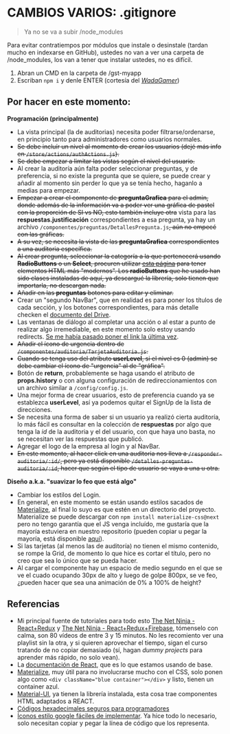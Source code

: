 # CAMBIOS VARIOS: .gitignore 

> Ya no se va a subir /node_modules

Para evitar contratiempos por módulos que instale o desinstale (tardan mucho en indexarse en GitHub), ustedes no van a ver una carpeta de /node_modules, los van a tener que instalar ustedes, no es difícil.

1. Abran un CMD en la carpeta de /gst-myapp
2. Escriban `npm i` y denle ENTER (cortesía del [*WadaGamer*](https://github.com/wadagamer))

## Por hacer en este momento:
**Programación (principalmente)**
* La vista principal (la de auditorias) necesita poder filtrarse/ordenarse, en principio tanto para administradores como usuarios normales.
* ~~Se debe incluír un nivel al momento de crear los usuarios (dejé más info en `/store/actions/authActions.js`).~~
* ~~Se debe empezar a limitar las vistas según el nivel del usuario.~~
* Al crear la auditoría aún falta poder seleccionar preguntas, y de preferencia, si no existe la pregunta que se quiere, se puede crear y añadir al momento sin perder lo que ya se tenía hecho, haganlo a medias para empezar.
* ~~Empezar a crear el componente de **preguntaGrafica** para el admin, donde además de la información va a poder ver una gráfica de pastel con la proporción de SI vs NO, esto también incluye otra~~ vista para las **respuestas.justificación** correspondientes a esa pregunta, ya hay un archivo `/componentes/preguntas/DetallesPregunta.js`~~, aún no empecé con las gráficas.~~
* ~~A su vez, se necesita la vista de las **preguntaGrafica** correspondientes a una auditoria específica.~~
* ~~Al crear pregunta, seleccionar la categoría a la que pertenecerá usando **RadioButtons** o un **Select**, procuren utilizar [esta página](material-ui.com/) para tener elementos HTML más "modernos". Los **radioButtons** que he usado han sido clases instaladas de aquí, ya descargué la librería, solo tienen que importarla, no descargan nada.~~
* ~~Añadir en las **preguntas** botones para editar y eliminar.~~
* Crear un "segundo NavBar", que en realidad es para poner los títulos de cada sección, y los botones correspondientes, para más detalle checken el [documento del Drive](https://drive.google.com/file/d/1i8QxAv7rpu3QY9a8UCQw_CLSR4c-5Kex/view?usp=sharing).
* Las ventanas de diálogo al completar una acción o al estar a punto de realizar algo irremediable, en este momento solo estoy usando redirects. [Se me había pasado poner el link la última vez](https://material-ui.com/es/components/dialogs/#alerts).
* ~~Añadir el ícono de urgencia dentro de `/componentes/auditoria/TarjetaAuditoria.js`.~~
* ~~Cuando se tenga uso del atributo **userLevel**, si el nivel es 0 (admin) se debe cambiar el ícono de "urgencia" al de "gráfica".~~
* Botón de **return**, probablemente se haga usando el atributo de **props.history** o con alguna configuración de redireccionamientos con un archivo similar a `/config/config.js`.
* Una mejor forma de crear usuarios, esto de preferencia cuando ya se establezca **userLevel**, así ya podemos quitar el SignUp de la lista de direcciones.
* Se necesita una forma de saber si un usuario ya realizó cierta auditoría, lo más fácil es consultar en la colección de **respuestas** por algo que tenga la *id* de la auditoria y el del usuario, con que haya uno basta, no se necesitan ver las respuestas que publicó.
* Agregar el logo de la empresa al login y al NavBar.
* ~~En este momento, al hacer click en una auditoria nos lleva a `/responder-auditoria/:id/`, pero ya está disponible `/detalles-preguntas-auditoria/:id`, hacer que según el tipo de usuario se vaya a una u otra.~~

**Diseño a.k.a. "suavizar lo feo que está algo"**
* Cambiar los estilos del Login.
* En general, en este momento se están usando estilos sacados de [Materialize](materializecss.com/), al final lo suyo es que estén en un directorio del proyecto. Materialize se puede descargar con `npm install materialize-css@next` pero no tengo garantía que el JS venga incluído, me gustaría que la mayoría estuviera en nuestro repositorio (pueden copiar u pegar la mayoría, está disponible [aquí](https://cdnjs.cloudflare.com/ajax/libs/materialize/1.0.0/css/materialize.min.css)).
* Si las tarjetas (al menos las de auditoría) no tienen el mismo contenido, se rompe la Grid, de momento lo que hice es cortar el título, pero no creo que sea lo único que se pueda hacer.
* Al cargar el componente hay un espacio de medio segundo en el que se ve el cuado ocupando 30px de alto y luego de golpe 800px, se ve feo, ¿pueden hacer que sea una animación de 0% a 100% de height?

## Referencias
* Mi principal fuente de tutoriales para todo esto [The Net Ninja - React+Redux](https://youtube.com/playlist?list=PL4cUxeGkcC9ij8CfkAY2RAGb-tmkNwQHG) y [The Net Ninja - React+Redux+Firebase](https://youtube.com/playlist?list=PL4cUxeGkcC9iWstfXntcj8f-dFZ4UtlN3), tómenselo con calma, son 80 vídeos de entre 3 y 15 minutos. No les recomiento ver una playlist sin la otra, y si quieren aprovechar el tiempo, sigan el curso tratando de no copiar demasiado (sí, hagan *dummy projects* para aprender más rápido, no solo vean).
* La [documentación de React](https://es.reactjs.org/docs/getting-started.html), que es lo que estamos usando de base.
* [Materialize](https://materializecss.com/), muy útil para no involucrarse mucho con el CSS, solo ponen algo como `<div className="blue container"></div>` y listo, tienen un container azul.
* [Material-UI](https://material-ui.com/es/), ya tienen la librería instalada, esta cosa trae componentes HTML adaptados a REACT.
* [Códigos hexadecimales seguros para programadores](https://htmlcolorcodes.com/color-chart/)
* [Íconos estilo google fáciles de implementar](https://fonts.google.com/icons). Ya hice todo lo necesario, solo necesitan copiar y pegar la línea de código que los representa.
